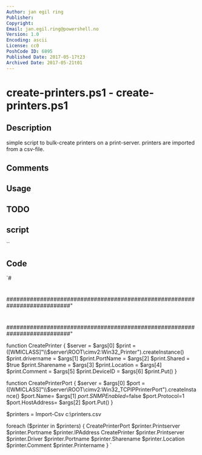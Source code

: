 ```yaml
---
Author: jan egil ring
Publisher: 
Copyright: 
Email: jan.egil.ring@powershell.no
Version: 1.0
Encoding: ascii
License: cc0
PoshCode ID: 6895
Published Date: 2017-05-17t23
Archived Date: 2017-05-21t01
---
```


# create-printers.ps1 - create-printers.ps1

## Description

simple script to bulk-create printers on a print-server. printers are imported from a csv-file.

## Comments



## Usage



## TODO



## script

``

## Code

`#
 #
 ###########################################################################"
 #
 #
 #
 #
 #
 #
 ###########################################################################"
 
 
 
 function CreatePrinter {
 $server = $args[0]
 $print = ([WMICLASS]"\\$server\ROOT\cimv2:Win32_Printer").createInstance() 
 $print.drivername = $args[1]
 $print.PortName = $args[2]
 $print.Shared = $true
 $print.Sharename = $args[3]
 $print.Location = $args[4]
 $print.Comment = $args[5]
 $print.DeviceID = $args[6]
 $print.Put() 
 }
 
 function CreatePrinterPort {
 $server =  $args[0] 
 $port = ([WMICLASS]"\\$server\ROOT\cimv2:Win32_TCPIPPrinterPort").createInstance() 
 $port.Name= $args[1]
 $port.SNMPEnabled=$false 
 $port.Protocol=1 
 $port.HostAddress= $args[2] 
 $port.Put() 
 }
 
 $printers = Import-Csv c:\printers.csv
 
 foreach ($printer in $printers) {
 CreatePrinterPort $printer.Printserver $printer.Portname $printer.IPAddress
 CreatePrinter $printer.Printserver $printer.Driver $printer.Portname $printer.Sharename $printer.Location $printer.Comment $printer.Printername
 }
`

